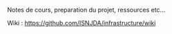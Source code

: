 Notes de cours, preparation du projet, ressources etc...

Wiki : https://github.com/ISNJDA/infrastructure/wiki
